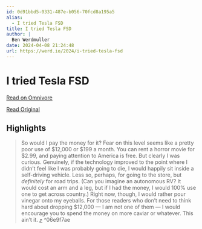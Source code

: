```yaml
---
id: 0d91bbd5-0331-487e-b056-70fcd8a195a5
alias:
  - I tried Tesla FSD
title: I tried Tesla FSD
author: |
  Ben Werdmuller
date: 2024-04-08 21:24:48
url: https://werd.io/2024/i-tried-tesla-fsd
---
```


# I tried Tesla FSD

[Read on Omnivore](https://omnivore.app/me/i-tried-tesla-fsd-18ebf6282dd)

[Read Original](https://werd.io/2024/i-tried-tesla-fsd)

## Highlights

> So would I pay the money for it? Fear on this level seems like a pretty poor use of $12,000 or $199 a month. You can rent a horror movie for $2.99, and paying attention to America is free. But clearly I was curious. Genuinely, if the technology improved to the point where I didn’t feel like I was probably going to die, I would happily sit inside a self-driving vehicle. Less so, perhaps, for going to the store, but _definitely_ for road trips. (Can you imagine an autonomous RV? It would cost an arm and a leg, but if I had the money, I would 100% use one to get across country.) Right now, though, I would rather pour vinegar onto my eyeballs. For those readers who don’t need to think hard about dropping $12,000 — I am not one of them — I would encourage you to spend the money on more caviar or whatever. This ain’t it. [⤴️](https://omnivore.app/me/i-tried-tesla-fsd-18ebf6282dd#06e9f7ae-1321-4bfe-9bb6-970005d71bea)  ^06e9f7ae

